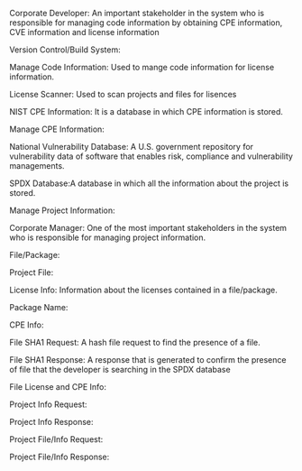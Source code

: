 Corporate Developer: An important stakeholder in the system who is responsible for managing code information by obtaining CPE information, CVE information and license information

Version Control/Build System:

Manage Code Information: Used to mange code information for license information.

License Scanner: Used to scan projects and files for lisences

NIST CPE Information: It is a database in which CPE information is stored.

Manage CPE Information:

National Vulnerability Database: A U.S. government repository for vulnerability data of software that enables risk, compliance and vulnerability managements.

SPDX Database:A database in which all the information about the project is stored.

Manage Project Information:

Corporate Manager: One of the most important stakeholders in the system who is responsible for managing project information.

File/Package: 

Project File:

License Info: Information about the licenses contained in a file/package.

Package Name:

CPE Info:

File SHA1 Request: A hash file request to find the presence of a file.

File SHA1 Response: A response that is generated to confirm the presence of file that the developer is searching in the SPDX database

File License and CPE Info:

Project Info Request: 

Project Info Response:

Project File/Info Request:

Project File/Info Response:
